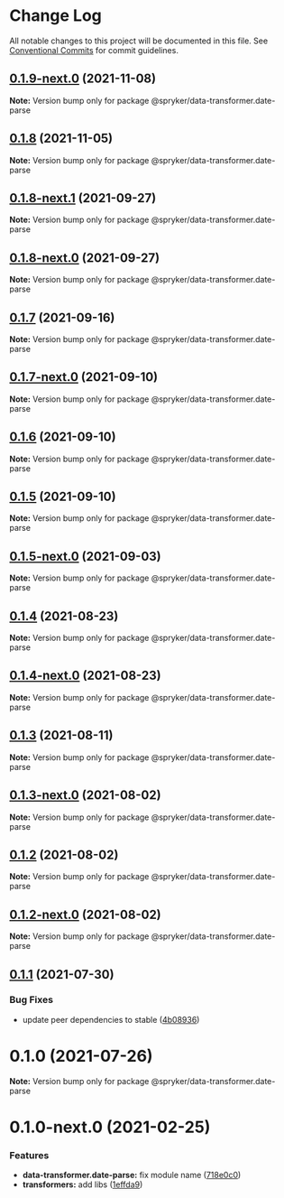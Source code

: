 # Change Log

All notable changes to this project will be documented in this file.
See [Conventional Commits](https://conventionalcommits.org) for commit guidelines.

## [0.1.9-next.0](https://github.com/spryker/zed-gui/compare/@spryker/data-transformer.date-parse@0.1.8-next.1...@spryker/data-transformer.date-parse@0.1.9-next.0) (2021-11-08)

**Note:** Version bump only for package @spryker/data-transformer.date-parse





## [0.1.8](https://github.com/spryker/ui-components/compare/@spryker/data-transformer.date-parse@0.1.8-next.1...@spryker/data-transformer.date-parse@0.1.8) (2021-11-05)

**Note:** Version bump only for package @spryker/data-transformer.date-parse





## [0.1.8-next.1](https://github.com/spryker/ui-components/compare/@spryker/data-transformer.date-parse@0.1.7...@spryker/data-transformer.date-parse@0.1.8-next.1) (2021-09-27)

**Note:** Version bump only for package @spryker/data-transformer.date-parse





## [0.1.8-next.0](https://github.com/spryker/zed-gui/compare/@spryker/data-transformer.date-parse@0.1.4...@spryker/data-transformer.date-parse@0.1.8-next.0) (2021-09-27)

**Note:** Version bump only for package @spryker/data-transformer.date-parse





## [0.1.7](https://github.com/spryker/ui-components/compare/@spryker/data-transformer.date-parse@0.1.7-next.0...@spryker/data-transformer.date-parse@0.1.7) (2021-09-16)

**Note:** Version bump only for package @spryker/data-transformer.date-parse





## [0.1.7-next.0](https://github.com/spryker/ui-components/compare/@spryker/data-transformer.date-parse@0.1.6...@spryker/data-transformer.date-parse@0.1.7-next.0) (2021-09-10)

**Note:** Version bump only for package @spryker/data-transformer.date-parse





## [0.1.6](https://github.com/spryker/ui-components/compare/@spryker/data-transformer.date-parse@0.1.5-next.0...@spryker/data-transformer.date-parse@0.1.6) (2021-09-10)

**Note:** Version bump only for package @spryker/data-transformer.date-parse





## [0.1.5](https://github.com/spryker/ui-components/compare/@spryker/data-transformer.date-parse@0.1.5-next.0...@spryker/data-transformer.date-parse@0.1.5) (2021-09-10)

**Note:** Version bump only for package @spryker/data-transformer.date-parse





## [0.1.5-next.0](https://github.com/spryker/ui-components/compare/@spryker/data-transformer.date-parse@0.1.4...@spryker/data-transformer.date-parse@0.1.5-next.0) (2021-09-03)

**Note:** Version bump only for package @spryker/data-transformer.date-parse





## [0.1.4](https://github.com/spryker/ui-components/compare/@spryker/data-transformer.date-parse@0.1.4-next.0...@spryker/data-transformer.date-parse@0.1.4) (2021-08-23)

**Note:** Version bump only for package @spryker/data-transformer.date-parse





## [0.1.4-next.0](https://github.com/spryker/ui-components/compare/@spryker/data-transformer.date-parse@0.1.3...@spryker/data-transformer.date-parse@0.1.4-next.0) (2021-08-23)

**Note:** Version bump only for package @spryker/data-transformer.date-parse





## [0.1.3](https://github.com/spryker/ui-components/compare/@spryker/data-transformer.date-parse@0.1.3-next.0...@spryker/data-transformer.date-parse@0.1.3) (2021-08-11)

**Note:** Version bump only for package @spryker/data-transformer.date-parse





## [0.1.3-next.0](https://github.com/spryker/ui-components/compare/@spryker/data-transformer.date-parse@0.1.2...@spryker/data-transformer.date-parse@0.1.3-next.0) (2021-08-02)

**Note:** Version bump only for package @spryker/data-transformer.date-parse





## [0.1.2](https://github.com/spryker/ui-components/compare/@spryker/data-transformer.date-parse@0.1.2-next.0...@spryker/data-transformer.date-parse@0.1.2) (2021-08-02)

**Note:** Version bump only for package @spryker/data-transformer.date-parse





## [0.1.2-next.0](https://github.com/spryker/ui-components/compare/@spryker/data-transformer.date-parse@0.1.1...@spryker/data-transformer.date-parse@0.1.2-next.0) (2021-08-02)

**Note:** Version bump only for package @spryker/data-transformer.date-parse





## [0.1.1](https://github.com/spryker/ui-components/compare/@spryker/data-transformer.date-parse@0.1.0...@spryker/data-transformer.date-parse@0.1.1) (2021-07-30)


### Bug Fixes

* update peer dependencies to stable ([4b08936](https://github.com/spryker/ui-components/commit/4b0893691360cf4bd66935aed24873266c98c4e4))





# 0.1.0 (2021-07-26)

**Note:** Version bump only for package @spryker/data-transformer.date-parse





# 0.1.0-next.0 (2021-02-25)


### Features

* **data-transformer.date-parse:** fix module name ([718e0c0](https://github.com/spryker/ui-components/commit/718e0c0289c2e3911ddcd7df6c61a84797b0aaa7))
* **transformers:** add libs ([1effda9](https://github.com/spryker/ui-components/commit/1effda9b5d26b80dd8dbe4345077013b69219877))
